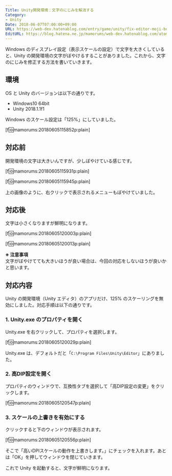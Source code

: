```yaml
---
Title: Unity開発環境：文字のにじみを解消する
Category:
- Unity
Date: 2018-06-07T07:00:00+09:00
URL: https://web-dev.hatenablog.com/entry/game/unity/fix-editor-moji-boyake
EditURL: https://blog.hatena.ne.jp/mamorums/web-dev.hatenablog.com/atom/entry/17391345971651228228
---
```


Windows のディスプレイ設定（表示スケールの設定）で文字を大きくしていると、Unity の開発環境の文字がぼやけるすることがありました。これから、文字のにじみを修正する方法を書いていきます。


## 環境
OS と Unity のバージョンは以下の通りです。

- Windows10 64bit
- Unity 2018.1.1f1

Windows のスケール設定は「125%」にしていました。

[f:id:mamorums:20180605115852p:plain]


## 対応前
開発環境の文字は大きいんですが、少しぼやけている感じです。

[f:id:mamorums:20180605115931p:plain]

[f:id:mamorums:20180605115945p:plain]

上の画像のように、右クリックで表示されるメニューもぼやけていました。


## 対応後
文字は小さくなりますが鮮明になります。

[f:id:mamorums:20180605120003p:plain]

[f:id:mamorums:20180605120013p:plain]

__※ 注意事項__  
文字がぼやけてても大きいほうが良い場合は、今回の対応をしないほうが良いかと思います。


## 対応内容
Unity の開発環境（Unity エディタ）のアプリだけ、125% のスケーリングを無効にしました。対応手順は以下の通りです。

### 1. Unity.exe のプロパティを開く
Unity.exe を右クリックして、プロパティを選択します。

[f:id:mamorums:20180605120029p:plain]

Unity.exe は、デフォルトだと「`C:\Program Files\Unity\Editor`」にありました。

### 2. 高DIP設定を開く
プロパティのウィンドウで、互換性タブを選択して「高DIP設定の変更」をクリックします。

[f:id:mamorums:20180605120547p:plain]

### 3. スケールの上書きを有効にする
クリックすると下のウィンドウが表示されます。

[f:id:mamorums:20180605120556p:plain]

そこで「高いDPIスケールの動作を上書きします。」にチェックを入れます。あとは「OK」を押してウィンドウを閉じていきます。

これで Unity を起動すると、文字が鮮明になります。
